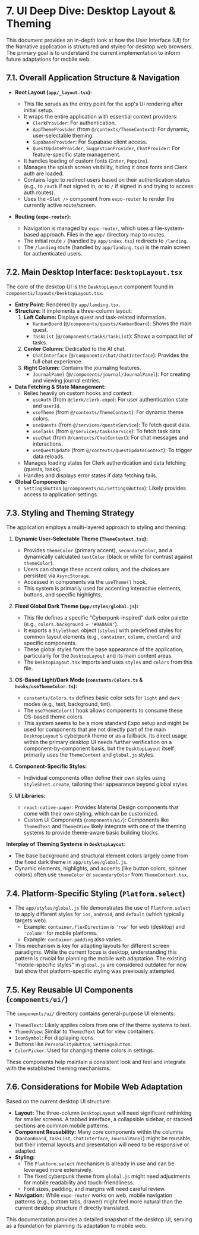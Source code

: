 # 7. UI Deep Dive: Desktop Layout & Theming

This document provides an in-depth look at how the User Interface (UI) for the Narrative application is structured and styled for desktop web browsers. The primary goal is to understand the current implementation to inform future adaptations for mobile web.

## 7.1. Overall Application Structure & Navigation

*   **Root Layout (`app/_layout.tsx`):**
    *   This file serves as the entry point for the app's UI rendering after initial setup.
    *   It wraps the entire application with essential context providers:
        *   `ClerkProvider`: For authentication.
        *   `AppThemeProvider` (from `@/contexts/ThemeContext`): For dynamic, user-selectable theming.
        *   `SupabaseProvider`: For Supabase client access.
        *   `QuestUpdateProvider`, `SuggestionProvider`, `ChatProvider`: For feature-specific state management.
    *   It handles loading of custom fonts (`Inter`, `Poppins`).
    *   Manages the splash screen visibility, hiding it once fonts and Clerk auth are loaded.
    *   Contains logic to redirect users based on their authentication status (e.g., to `/auth` if not signed in, or to `/` if signed in and trying to access auth routes).
    *   Uses the `<Slot />` component from `expo-router` to render the currently active route/screen.

*   **Routing (`expo-router`):**
    *   Navigation is managed by `expo-router`, which uses a file-system-based approach. Files in the `app/` directory map to routes.
    *   The initial route `/` (handled by `app/index.tsx`) redirects to `/landing`.
    *   The `/landing` route (handled by `app/landing.tsx`) is the main screen for authenticated users.

## 7.2. Main Desktop Interface: `DesktopLayout.tsx`

The core of the desktop UI is the `DesktopLayout` component found in `components/layouts/DesktopLayout.tsx`.

*   **Entry Point:** Rendered by `app/landing.tsx`.
*   **Structure:** It implements a three-column layout:
    1.  **Left Column:** Displays quest and task-related information.
        *   `KanbanBoard` (`@/components/quests/KanbanBoard`): Shows the main quest.
        *   `TaskList` (`@/components/tasks/TaskList`): Shows a compact list of tasks.
    2.  **Center Column:** Dedicated to the AI chat.
        *   `ChatInterface` (`@/components/chat/ChatInterface`): Provides the full chat experience.
    3.  **Right Column:** Contains the journaling features.
        *   `JournalPanel` (`@/components/journal/JournalPanel`): For creating and viewing journal entries.
*   **Data Fetching & State Management:**
    *   Relies heavily on custom hooks and context:
        *   `useAuth` (from `@clerk/clerk-expo`): For user authentication state and `userId`.
        *   `useTheme` (from `@/contexts/ThemeContext`): For dynamic theme colors.
        *   `useQuests` (from `@/services/questsService`): To fetch quest data.
        *   `useTasks` (from `@/services/tasksService`): To fetch task data.
        *   `useChat` (from `@/contexts/ChatContext`): For chat messages and interactions.
        *   `useQuestUpdate` (from `@/contexts/QuestUpdateContext`): To trigger data reloads.
    *   Manages loading states for Clerk authentication and data fetching (quests, tasks).
    *   Handles and displays error states if data fetching fails.
*   **Global Components:**
    *   `SettingsButton` (`@/components/ui/SettingsButton`): Likely provides access to application settings.

## 7.3. Styling and Theming Strategy

The application employs a multi-layered approach to styling and theming:

1.  **Dynamic User-Selectable Theme (`ThemeContext.tsx`):**
    *   Provides `themeColor` (primary accent), `secondaryColor`, and a dynamically calculated `textColor` (black or white for contrast against `themeColor`).
    *   Users can change these accent colors, and the choices are persisted via `AsyncStorage`.
    *   Accessed in components via the `useTheme()` hook.
    *   This system is primarily used for accenting interactive elements, buttons, and specific highlights.

2.  **Fixed Global Dark Theme (`app/styles/global.js`):**
    *   This file defines a specific "Cyberpunk-inspired" dark color palette (e.g., `colors.background = '#0A0A0A'`).
    *   It exports a `StyleSheet` object (`styles`) with predefined styles for common layout elements (e.g., `container`, `column`, `chatCard`) and specific components.
    *   These global styles form the base appearance of the application, particularly for the `DesktopLayout` and its main content areas.
    *   The `DesktopLayout.tsx` imports and uses `styles` and `colors` from this file.

3.  **OS-Based Light/Dark Mode (`constants/Colors.ts` & `hooks/useThemeColor.ts`):**
    *   `constants/Colors.ts` defines basic color sets for `light` and `dark` modes (e.g., text, background, tint).
    *   The `useThemeColor()` hook allows components to consume these OS-based theme colors.
    *   This system seems to be a more standard Expo setup and might be used for components that are not directly part of the main `DesktopLayout`'s cyberpunk theme or as a fallback. Its direct usage within the primary desktop UI needs further verification on a component-by-component basis, but the `DesktopLayout` itself primarily uses the `ThemeContext` and `global.js` styles.

4.  **Component-Specific Styles:**
    *   Individual components often define their own styles using `StyleSheet.create`, tailoring their appearance beyond global styles.

5.  **UI Libraries:**
    *   `react-native-paper`: Provides Material Design components that come with their own styling, which can be customized.
    *   Custom UI Components (`components/ui/`): Components like `ThemedText` and `ThemedView` likely integrate with one of the theming systems to provide theme-aware basic building blocks.

**Interplay of Theming Systems in `DesktopLayout`:**
*   The base background and structural element colors largely come from the fixed dark theme in `app/styles/global.js`.
*   Dynamic elements, highlights, and accents (like button colors, spinner colors) often use `themeColor` or `secondaryColor` from `ThemeContext.tsx`.

## 7.4. Platform-Specific Styling (`Platform.select`)

*   The `app/styles/global.js` file demonstrates the use of `Platform.select` to apply different styles for `ios`, `android`, and `default` (which typically targets web).
    *   Example: `container.flexDirection` is `'row'` for web (desktop) and `'column'` for mobile platforms.
    *   Example: `container.padding` also varies.
*   This mechanism is key for adapting layouts for different screen paradigms. While the current focus is desktop, understanding this pattern is crucial for planning the mobile web adaptation. The existing "mobile-specific styles" in `global.js` are considered outdated for now but show that platform-specific styling was previously attempted.

## 7.5. Key Reusable UI Components (`components/ui/`)

The `components/ui/` directory contains general-purpose UI elements:
*   `ThemedText`: Likely applies colors from one of the theme systems to text.
*   `ThemedView`: Similar to `ThemedText` but for view containers.
*   `IconSymbol`: For displaying icons.
*   Buttons like `PersonalityButton`, `SettingsButton`.
*   `ColorPicker`: Used for changing theme colors in settings.

These components help maintain a consistent look and feel and integrate with the established theming mechanisms.

## 7.6. Considerations for Mobile Web Adaptation

Based on the current desktop UI structure:
*   **Layout:** The three-column `DesktopLayout` will need significant rethinking for smaller screens. A tabbed interface, a collapsible sidebar, or stacked sections are common mobile patterns.
*   **Component Reusability:** Many core components within the columns (`KanbanBoard`, `TaskList`, `ChatInterface`, `JournalPanel`) might be reusable, but their internal layouts and presentation will need to be responsive or adapted.
*   **Styling:**
    *   The `Platform.select` mechanism is already in use and can be leveraged more extensively.
    *   The fixed cyberpunk theme from `global.js` might need adjustments for mobile readability and touch-friendliness.
    *   Font sizes, padding, and margins will need careful review.
*   **Navigation:** While `expo-router` works on web, mobile navigation patterns (e.g., bottom tabs, drawer) might feel more natural than the current desktop structure if directly translated.

This documentation provides a detailed snapshot of the desktop UI, serving as a foundation for planning its adaptation to mobile web.
